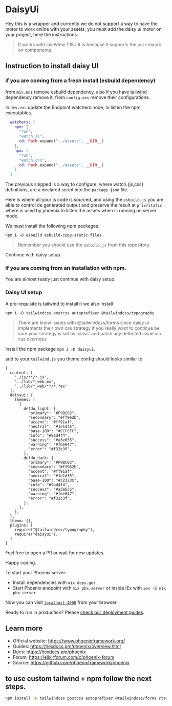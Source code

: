 # DaisyUi

Hey this is a wrapper and currently we do not support a way to have the motor to work online with your assets, you must add the daisy ui motor on your project, here the instructions. 

> It works with LiveView 1.18+ it is because it supports the `attr` macro on components.

## Instruction to install daisy UI

### if you are coming from a fresh install (esbuild dependency)

from `mix.exs` remove esbuild dependency, also if you have tailwind dependency remove it.
from `config.exs` remove their configurations.

In `dev.exs` update the Endpoint.watchers node, lo listen the npm executables.

```elixir
  watchers: [
    npm: [
      "run",
      "watch.js",
      cd: Path.expand("../assets", __DIR__)
    ],
    npm: [
      "run",
      "watch.css",
      cd: Path.expand("../assets", __DIR__)
    ]
  ]
```

The previous snipped is a way to configure, where watch.{js,css} definitions, are a declared script into the `package.json` file.

Here is where all your js code is sourced, and using the `esbuild.js` you are able to control de generated output and preserve the result at `priv/static` where is used by phoenix to listen the assets when is running on server mode.

We must install the following npm packages.

`npm i -D esbuild esbuild-copy-static-files`

> Remember you should use the `esbuild.js` from this repository.

Continue with daisy setup.


### if you are coming from an installation with npm.

You are almost ready just continue with daisy setup.


### Daisy UI setup

A pre-requisite is tailwind to install it we also install 

`npm i -D tailwindcss postcss autoprefixer @tailwindcss/typography`

> There are know issues with @tailwindcss/forms since daisy ui implements their own css strategy if you really want to continue be sure your strategy is set as 'class' and patch any detected issue via css overrides


Install the npm package `npm i -D daisyui`.

add to your `tailwind.js` you theme config should looks similar to

```
{
  content: [
    './js/**/*.js',
    '../lib/*_web.ex',
    '../lib/*_web/**/*.*ex'
  ],
  daisyui: {
    themes: [
      {
        defdo_light: {
          "primary": "#F9BC02",
          "secondary": "#ff962b",
          "accent": "#ff91af",
          "neutral": "#1e1d35",
          "base-100": "#FCFCFC",
          "info": "#9ad4f4",
          "success": "#a3e635",
          "warning": "#fde047",
          "error": "#f32c3f",
        },
        defdo_dark: {
          "primary": "#F9BC02",
          "secondary": "#ff962b",
          "accent": "#ff91af",
          "neutral": "#1e1d35",
          "base-100": "#32323C",
          "info": "#9ad4f4",
          "success": "#a3e635",
          "warning": "#fde047",
          "error": "#f32c3f",
        },
      },
    ],
  },
  theme: {},
  plugins: [
    require("@tailwindcss/typography"),
    require("daisyui"),
  ]
}
```

Feel free to open a PR or wait for new updates.

Happy coding.

To start your Phoenix server:

  * Install dependencies with `mix deps.get`
  * Start Phoenix endpoint with `mix phx.server` or inside IEx with `iex -S mix phx.server`

Now you can visit [`localhost:4000`](http://localhost:4000) from your browser.

Ready to run in production? Please [check our deployment guides](https://hexdocs.pm/phoenix/deployment.html).

## Learn more

  * Official website: https://www.phoenixframework.org/
  * Guides: https://hexdocs.pm/phoenix/overview.html
  * Docs: https://hexdocs.pm/phoenix
  * Forum: https://elixirforum.com/c/phoenix-forum
  * Source: https://github.com/phoenixframework/phoenix

## to use custom tailwind + npm follow the next steps.

```bash
npm install -D tailwindcss postcss autoprefixer @tailwindcss/forms @tailwindcss/typography daisyui esbuild esbuild-copy-static-files
```